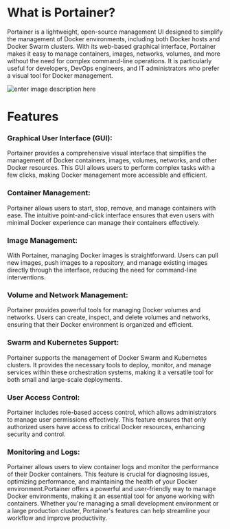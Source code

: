 

# **What is Portainer?**

Portainer is a lightweight, open-source management UI designed to simplify the management of Docker environments, including both Docker hosts and Docker Swarm clusters. With its web-based graphical interface, Portainer makes it easy to manage containers, images, networks, volumes, and more without the need for complex command-line operations. It is particularly useful for developers, DevOps engineers, and IT administrators who prefer a visual tool for Docker management.


![enter image description here](https://miro.medium.com/v2/resize:fit:800/0*oi7TujkZyDZvAeaj.png)
# **Features**

### Graphical User Interface (GUI):

Portainer provides a comprehensive visual interface that simplifies the management of Docker containers, images, volumes, networks, and other Docker resources. This GUI allows users to perform complex tasks with a few clicks, making Docker management more accessible and efficient.

### Container Management:

Portainer allows users to start, stop, remove, and manage containers with ease. The intuitive point-and-click interface ensures that even users with minimal Docker experience can manage their containers effectively.

### Image Management:
With Portainer, managing Docker images is straightforward. Users can pull new images, push images to a repository, and manage existing images directly through the interface, reducing the need for command-line interventions.

### Volume and Network Management:
Portainer provides powerful tools for managing Docker volumes and networks. Users can create, inspect, and delete volumes and networks, ensuring that their Docker environment is organized and efficient.

### Swarm and Kubernetes Support:
Portainer supports the management of Docker Swarm and Kubernetes clusters. It provides the necessary tools to deploy, monitor, and manage services within these orchestration systems, making it a versatile tool for both small and large-scale deployments.

### User Access Control:
Portainer includes role-based access control, which allows administrators to manage user permissions effectively. This feature ensures that only authorized users have access to critical Docker resources, enhancing security and control.

### Monitoring and Logs:
Portainer allows users to view container logs and monitor the performance of their Docker containers. This feature is crucial for diagnosing issues, optimizing performance, and maintaining the health of your Docker environment.Portainer offers a powerful and user-friendly way to manage Docker environments, making it an essential tool for anyone working with containers. Whether you're managing a small development environment or a large production cluster, Portainer's features can help streamline your workflow and improve productivity.





<!--stackedit_data:
eyJoaXN0b3J5IjpbLTEzMDUxNzU3NiwxNzE3MjU3NzAzXX0=
-->